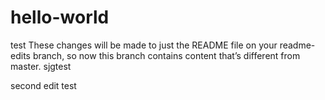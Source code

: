 # hello-world
test
These changes will be made to just the README file on your readme-edits branch, so now this branch contains content that’s different from master.
sjgtest


second edit test
